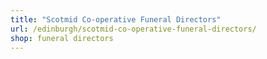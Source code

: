 ```yaml
---
title: "Scotmid Co-operative Funeral Directors"
url: /edinburgh/scotmid-co-operative-funeral-directors/
shop: funeral directors
---
```


